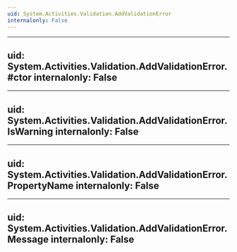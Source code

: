 ```yaml
---
uid: System.Activities.Validation.AddValidationError
internalonly: False
---
```


---
uid: System.Activities.Validation.AddValidationError.#ctor
internalonly: False
---

---
uid: System.Activities.Validation.AddValidationError.IsWarning
internalonly: False
---

---
uid: System.Activities.Validation.AddValidationError.PropertyName
internalonly: False
---

---
uid: System.Activities.Validation.AddValidationError.Message
internalonly: False
---
